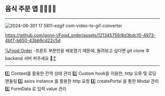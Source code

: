 ## 음식 주문 앱 🍙👩🏻‍🍳
---

![2024-06-301 17 5811-ezgif com-video-to-gif-converter](https://github.com/gonn-i/Food_order/assets/121345759/60493189-6e7b-49cf-b866-fb1393aa25bf)


https://github.com/gonn-i/Food_order/assets/121345759/8d3bdc10-4973-4bf7-b650-43bb9cd22c5d


[🔍Food Order](https://k9oni-food-order.netlify.app/)
-프론트 부분만을 배포했기 때문에, 돌려보고 싶다면  git clone 후 backend 서버 켜주세요 🙂‍↕️


---

1️⃣ Context를 활용한 전역 상태 관리
2️⃣ Custom hook을 이용한, http 오류 및 로딩 핸들링
3️⃣ axios instance 를 활용한 http 요청 
4️⃣ createPortal 을 통한 Modal 관리
5️⃣ FormData 로 입력 value 관리


